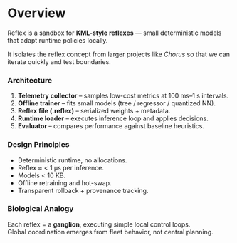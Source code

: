 # Overview

Reflex is a sandbox for **KML-style reflexes** — small deterministic models that adapt runtime policies locally.

It isolates the reflex concept from larger projects like *Chorus* so that we can iterate quickly and test boundaries.

### Architecture
1. **Telemetry collector** – samples low-cost metrics at 100 ms–1 s intervals.
2. **Offline trainer** – fits small models (tree / regressor / quantized NN).
3. **Reflex file (.reflex)** – serialized weights + metadata.
4. **Runtime loader** – executes inference loop and applies decisions.
5. **Evaluator** – compares performance against baseline heuristics.

### Design Principles
- Deterministic runtime, no allocations.
- Reflex ≈ < 1 µs per inference.
- Models < 10 KB.
- Offline retraining and hot-swap.
- Transparent rollback + provenance tracking.

### Biological Analogy
Each reflex = a **ganglion**, executing simple local control loops.  
Global coordination emerges from fleet behavior, not central planning.

